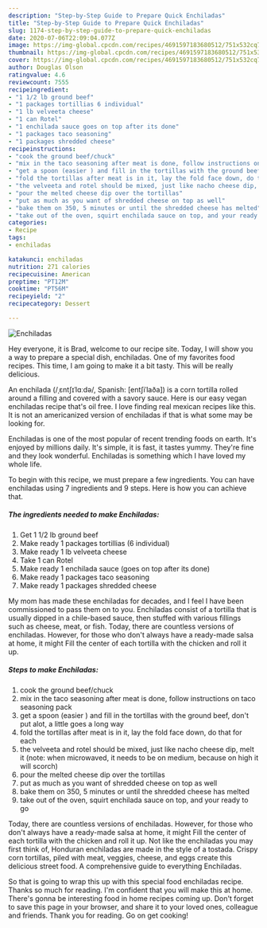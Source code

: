 ```yaml
---
description: "Step-by-Step Guide to Prepare Quick Enchiladas"
title: "Step-by-Step Guide to Prepare Quick Enchiladas"
slug: 1174-step-by-step-guide-to-prepare-quick-enchiladas
date: 2020-07-06T22:09:04.077Z
image: https://img-global.cpcdn.com/recipes/4691597183680512/751x532cq70/enchiladas-recipe-main-photo.jpg
thumbnail: https://img-global.cpcdn.com/recipes/4691597183680512/751x532cq70/enchiladas-recipe-main-photo.jpg
cover: https://img-global.cpcdn.com/recipes/4691597183680512/751x532cq70/enchiladas-recipe-main-photo.jpg
author: Douglas Olson
ratingvalue: 4.6
reviewcount: 7555
recipeingredient:
- "1 1/2 lb ground beef"
- "1 packages tortillias 6 individual"
- "1 lb velveeta cheese"
- "1 can Rotel"
- "1 enchilada sauce goes on top after its done"
- "1 packages taco seasoning"
- "1 packages shredded cheese"
recipeinstructions:
- "cook the ground beef/chuck"
- "mix in the taco seasoning after meat is done, follow instructions on taco seasoning pack"
- "get a spoon (easier ) and fill in the tortillas with the ground beef, don&#39;t put alot, a little goes a long way"
- "fold the tortillas after meat is in it, lay the fold face down, do that for each"
- "the velveeta and rotel should be mixed, just like nacho cheese dip, melt it (note: when microwaved, it needs to be on medium, because on high it will scorch)"
- "pour the melted cheese dip over the tortillas"
- "put as much as you want of shredded cheese on top as well"
- "bake them on 350, 5 minutes or until the shredded cheese has melted"
- "take out of the oven, squirt enchilada sauce on top, and your ready to go"
categories:
- Recipe
tags:
- enchiladas

katakunci: enchiladas 
nutrition: 271 calories
recipecuisine: American
preptime: "PT12M"
cooktime: "PT56M"
recipeyield: "2"
recipecategory: Dessert

---
```



![Enchiladas](https://img-global.cpcdn.com/recipes/4691597183680512/751x532cq70/enchiladas-recipe-main-photo.jpg)

Hey everyone, it is Brad, welcome to our recipe site. Today, I will show you a way to prepare a special dish, enchiladas. One of my favorites food recipes. This time, I am going to make it a bit tasty. This will be really delicious.

An enchilada (/ˌɛntʃɪˈlɑːdə/, Spanish: [entʃiˈlaða]) is a corn tortilla rolled around a filling and covered with a savory sauce. Here is our easy vegan enchiladas recipe that&#39;s oil free. I love finding real mexican recipes like this. It is not an americanized version of enchiladas if that is what some may be looking for.

Enchiladas is one of the most popular of recent trending foods on earth. It's enjoyed by millions daily. It's simple, it is fast, it tastes yummy. They're fine and they look wonderful. Enchiladas is something which I have loved my whole life.


To begin with this recipe, we must prepare a few ingredients. You can have enchiladas using 7 ingredients and 9 steps. Here is how you can achieve that.

<!--inarticleads1-->

##### The ingredients needed to make Enchiladas:

1. Get 1 1/2 lb ground beef
1. Make ready 1 packages tortillias (6 individual)
1. Make ready 1 lb velveeta cheese
1. Take 1 can Rotel
1. Make ready 1 enchilada sauce (goes on top after its done)
1. Make ready 1 packages taco seasoning
1. Make ready 1 packages shredded cheese


My mom has made these enchiladas for decades, and I feel I have been commissioned to pass them on to you. Enchiladas consist of a tortilla that is usually dipped in a chile-based sauce, then stuffed with various fillings such as cheese, meat, or fish. Today, there are countless versions of enchiladas. However, for those who don&#39;t always have a ready-made salsa at home, it might Fill the center of each tortilla with the chicken and roll it up. 

<!--inarticleads2-->

##### Steps to make Enchiladas:

1. cook the ground beef/chuck
1. mix in the taco seasoning after meat is done, follow instructions on taco seasoning pack
1. get a spoon (easier ) and fill in the tortillas with the ground beef, don&#39;t put alot, a little goes a long way
1. fold the tortillas after meat is in it, lay the fold face down, do that for each
1. the velveeta and rotel should be mixed, just like nacho cheese dip, melt it (note: when microwaved, it needs to be on medium, because on high it will scorch)
1. pour the melted cheese dip over the tortillas
1. put as much as you want of shredded cheese on top as well
1. bake them on 350, 5 minutes or until the shredded cheese has melted
1. take out of the oven, squirt enchilada sauce on top, and your ready to go


Today, there are countless versions of enchiladas. However, for those who don&#39;t always have a ready-made salsa at home, it might Fill the center of each tortilla with the chicken and roll it up. Not like the enchiladas you may first think of, Honduran enchiladas are made in the style of a tostada. Crispy corn tortillas, piled with meat, veggies, cheese, and eggs create this delicious street food. A comprehensive guide to everything Enchiladas. 

So that is going to wrap this up with this special food enchiladas recipe. Thanks so much for reading. I'm confident that you will make this at home. There's gonna be interesting food in home recipes coming up. Don't forget to save this page in your browser, and share it to your loved ones, colleague and friends. Thank you for reading. Go on get cooking!
